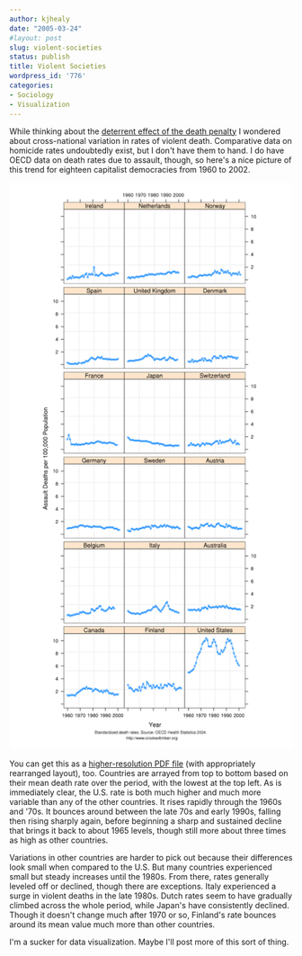 ```yaml
---
author: kjhealy
date: "2005-03-24"
#layout: post
slug: violent-societies
status: publish
title: Violent Societies
wordpress_id: '776'
categories:
- Sociology
- Visualization
---
```


While thinking about the [deterrent effect of the death penalty](http://crookedtimber.org/2005/03/24/deterrence-and-the-death-penalty/) I wondered about cross-national variation in rates of violent death. Comparative data on homicide rates undoubtedly exist, but I don't have them to hand. I do have OECD data on death rates due to assault, though, so here's a nice picture of this trend for eighteen capitalist democracies from 1960 to 2002.

![Death rate graphic](assault-yr-long.png)

You can get this as a [higher-resolution PDF file](assault-yr.pdf) (with appropriately rearranged layout), too. Countries are arrayed from top to bottom based on their mean death rate over the period, with the lowest at the top left. As is immediately clear, the U.S. rate is both much higher and much more variable than any of the other countries. It rises rapidly through the 1960s and '70s. It bounces around between the late 70s and early 1990s, falling then rising sharply again, before beginning a sharp and sustained decline that brings it back to about 1965 levels, though still more about three times as high as other countries.

Variations in other countries are harder to pick out because their differences look small when compared to the U.S. But many countries experienced small but steady increases until the 1980s. From there, rates generally leveled off or declined, though there are exceptions. Italy experienced a surge in violent deaths in the late 1980s. Dutch rates seem to have gradually climbed across the whole period, while Japan's have consistently declined. Though it doesn't change much after 1970 or so, Finland's rate bounces around its mean value much more than other countries.

I'm a sucker for data visualization. Maybe I'll post more of this sort of thing.
